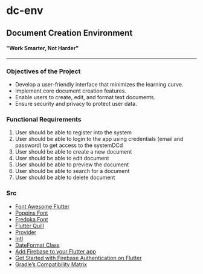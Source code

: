 # **dc-env**

## **Document Creation Environment**

#### "Work Smarter, Not Harder"

________________________________

### **Objectives of the Project**

* Develop a user-friendly interface that minimizes the learning curve.
* Implement core document creation features.
* Enable users to create, edit, and format text documents.
* Ensure security and privacy to protect user data.

### **Functional Requirements**

1. User should be able to register into the system
2. User should be able to login to the app using credentials
(email and password) to get access to the systemDCd
3. User should be able to create a new document
4. User should be able to edit document
5. User should be able to preview the document
6. User should be able to search for a document
7. User should be able to delete document

### **Src**

- [Font Awesome Flutter](https://pub.dev/packages/font_awesome_flutter)
- [Poppins Font](https://fonts.google.com/specimen/Poppins?query=poppins)
- [Fredoka Font](https://fonts.google.com/specimen/Fredoka?query=fredoka)
- [Flutter Quill](https://pub.dev/packages/flutter_quill)
- [Provider](https://pub.dev/packages/provider)
- [Intl](https://pub.dev/packages/intl)
- [DateFormat Class ](https://api.flutter.dev/flutter/intl/DateFormat-class.html)
- [Add Firebase to your Flutter app](https://firebase.google.com/docs/flutter/setup?platform=android)
- [Get Started with Firebase Authentication on Flutter](https://firebase.google.com/docs/auth/flutter/start)
- [Gradle’s Compatibility Matrix](https://docs.gradle.org/current/userguide/compatibility.html)